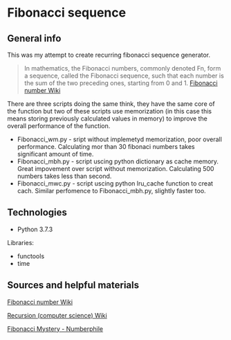 # Fibonacci sequence
## General info
This was my attempt to create recurring fibonacci sequence generator.

>In mathematics, the Fibonacci numbers, commonly denoted Fn, form a sequence, called the Fibonacci sequence, such that each number is the sum of the two preceding ones, starting from 0 and 1.
[Fibonacci number Wiki](https://en.wikipedia.org/wiki/Fibonacci_number)

There are three scripts doing the same think, they have the same core of the function but two of these scripts use memorization (in this case this means storing previously calculated values in memory) to improve the overall performance of the function.
* Fibonacci_wm.py - sript without implemetyd memorization, poor overall performance. Calculating mor than 30 fibonaci numbers takes       significant amount of time.
* Fibonacci_mbh.py - script uscing python dictionary as cache memory. Great impovement over script without memorization. Calculating 500 numbers takes less than second.
* Fibonacci_mwc.py - script uscing python lru_cache function to creat cach. Similar perfomence to Fibonacci_mbh.py, slightly faster too.

## Technologies
* Python 3.7.3

Libraries:
* functools
* time

## Sources and helpful materials
[Fibonacci number Wiki](https://en.wikipedia.org/wiki/Fibonacci_number)

[Recursion (computer science) Wiki](https://en.wikipedia.org/wiki/Recursion_(computer_science))

[Fibonacci Mystery - Numberphile](https://www.youtube.com/watch?v=Nu-lW-Ifyec)
